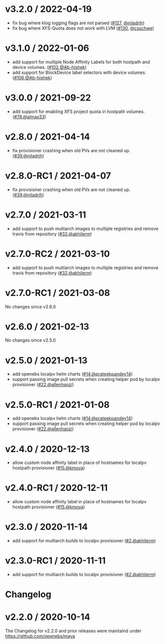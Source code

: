v3.2.0 / 2022-04-19
===================
* fix bug where klog logging flags are not parsed ([#127](https://github.com/openebs/dynamic-localpv-provisioner/pull/127), [@niladrih](https://github.com/niladrih))
* fix bug where XFS-Quota does not work with LVM ([#130](https://github.com/openebs/dynamic-localpv-provisioner/pull/130), [@csschwe](https://github.com/csschwe))


v3.1.0 / 2022-01-06
========================
* add support for multiple Node Affinity Labels for both hostpath and device volumes. ([#102](https://github.com/openebs/dynamic-localpv-provisioner/pull/102),[@Ab-hishek](https://https://github.com/Ab-hishek))
* add support for BlockDevice label selectors with device volumes. ([#106](https://github.com/openebs/dynamic-localpv-provisioner/pull/106),[@Ab-hishek](https://https://github.com/Ab-hishek))


v3.0.0 / 2021-09-22
========================
* add support for enabling XFS project quota in hostpath volumes. ([#78](https://github.com/openebs/dynamic-localpv-provisioner/pull/78),[@almas33](https://github.com/almas33))


v2.8.0 / 2021-04-14
========================
* fix provisioner crashing when old PVs are not cleaned up. ([#39](https://github.com/openebs/dynamic-localpv-provisioner/pull/39),[@niladrih](https://github.com/niladrih))


v2.8.0-RC1 / 2021-04-07
========================
* fix provisioner crashing when old PVs are not cleaned up. ([#39](https://github.com/openebs/dynamic-localpv-provisioner/pull/39),[@niladrih](https://github.com/niladrih))



v2.7.0 / 2021-03-11
========================
* add support to push multiarch images to multiple registries and remove travis from repository ([#32](https://github.com/openebs/dynamic-localpv-provisioner/pull/32),[@akhilerm](https://github.com/akhilerm))


v2.7.0-RC2 / 2021-03-10
========================
* add support to push multiarch images to multiple registries and remove travis from repository ([#32](https://github.com/openebs/dynamic-localpv-provisioner/pull/32),[@akhilerm](https://github.com/akhilerm))


v2.7.0-RC1 / 2021-03-08
========================
No changes since v2.6.0



v2.6.0 / 2021-02-13
========================
No changes since v2.5.0



v2.5.0 / 2021-01-13
========================
* add openebs localpv helm charts ([#14](https://github.com/openebs/dynamic-localpv-provisioner/pull/14),[@prateekpandey14](https://github.com/prateekpandey14))
* support passing image pull secrets when creating helper pod by localpv provisioner ([#22](https://github.com/openebs/dynamic-localpv-provisioner/pull/22),[@allenhaozi](https://github.com/allenhaozi))


v2.5.0-RC1 / 2021-01-08
========================
* add openebs localpv helm charts ([#14](https://github.com/openebs/dynamic-localpv-provisioner/pull/14),[@prateekpandey14](https://github.com/prateekpandey14))
* support passing image pull secrets when creating helper pod by localpv provisioner ([#22](https://github.com/openebs/dynamic-localpv-provisioner/pull/22),[@allenhaozi](https://github.com/allenhaozi))



v2.4.0 / 2020-12-13
========================
* allow custom node affinity label in place of hostnames for localpv hostpath provisioner ([#15](https://github.com/openebs/dynamic-localpv-provisioner/pull/15),[@kmova](https://github.com/kmova))


v2.4.0-RC1 / 2020-12-11
========================
* allow custom node affinity label in place of hostnames for localpv hostpath provisioner ([#15](https://github.com/openebs/dynamic-localpv-provisioner/pull/15),[@kmova](https://github.com/kmova))



v2.3.0 / 2020-11-14
========================
* add support for multiarch builds to localpv provisioner ([#2](https://github.com/openebs/dynamic-localpv-provisioner/pull/2),[@akhilerm](https://github.com/akhilerm))


v2.3.0-RC1 / 2020-11-11
========================
* add support for multiarch builds to localpv provisioner ([#2](https://github.com/openebs/dynamic-localpv-provisioner/pull/2),[@akhilerm](https://github.com/akhilerm))



# Changelog


v2.2.0 / 2020-10-14
========================

The Changelog for v2.2.0 and prior releases were maintaind under https://github.com/openebs/maya

